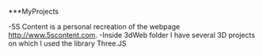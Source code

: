 ***MyProjects

-5S Content is a personal recreation of the webpage http://www.5scontent.com.
-Inside 3dWeb folder I have several 3D projects on which I used the library Three.JS
